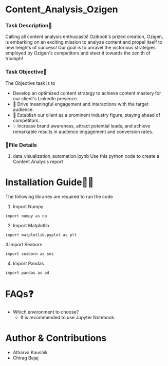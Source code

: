 ﻿# Content_Analysis_Ozigen
### Task Description📜
Calling all content analysis enthusiasts! Ozibook's prized creation, Ozigen, is embarking on an exciting mission to analyze content and propel itself to new heights of success! Our goal is to unravel the victorious strategies employed by Ozigen's competitors and steer it towards the zenith of triumph!

### Task Objective🎯
The Objective task is to 
* Develop an optimized content strategy to achieve content mastery for our client's LinkedIn presence.
* 💬 Drive meaningful engagement and interactions with the target audience.
* 🌟 Establish our client as a prominent industry figure, staying ahead of competitors.
* 💡 Increase brand awareness, attract potential leads, and achieve remarkable results in audience engagement and conversion rates.


### 📁File Details
1. data_visualization_automation.ipynb
Use this python code to create a Content Analysis report 

# Installation Guide👨‍💻
The following libraries are required to run the code<br>
1. Import Numpy<br>
```
import numpy as np
```
2. Import Matplotlib<br>
```
import matplotlib.pyplot as plt
```
3.Import Seaborn <br>
```
import seaborn as sns
```
4. Import Pandas<br>
```
import pandas as pd
```
# FAQs❓
 * Which environment to choose?
   - It is recommended to use Jupyter Notebook.

# Author & Contributions
- Atharva Kaushik
- Chirag Bajaj
